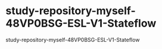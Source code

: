 # study-repository-myself-48VP0BSG-ESL-V1-Stateflow
study-repository-myself-48VP0BSG-ESL-V1-Stateflow

